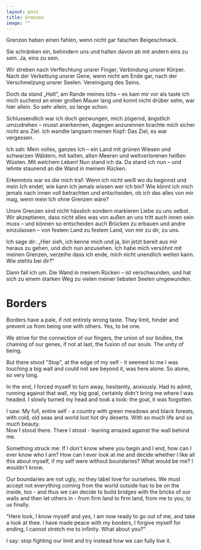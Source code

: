 ```yaml
---
layout: post
title: Grenzen
image: "" 
---
```


Grenzen haben einen fahlen, wenn nicht gar falschen Beigeschmack.

Sie schränken ein, behindern uns und halten davon ab mit andern eins zu sein.
Ja, eins zu sein.

Wir streben nach Verflechtung unsrer Finger, Verbindung unsrer Körper.
Nach der Verkettung unsrer Gene, wenn nicht am Ende gar, nach der Verschmelzung unsrer Seelen.
Vereinigung des Seins.

Doch da stand „Halt“, am Rande meines Ichs – es kam mir vor als taste ich mich
suchend an einer großen Mauer lang und konnt nicht drüber sehn, war hier allein. 
So sehr allein, so lange schon.

Schlussendlich war ich doch gezwungen, mich zögernd, ängstlich umzudrehen – 
musst anerkennen, dagegen anzurennen brachte mich sicher nicht ans Ziel.
Ich wandte langsam meinen Kopf: Das Ziel, es war vergessen.

Ich sah: Mein volles, ganzes Ich – ein Land mit grünen Wiesen und schwarzen Wäldern, mit kalten, alten Meeren und weltverlorenen heißen Wüsten. Mit welchem Leben! Nun stand ich da. Da stand ich nun – und lehnte staunend an die Wand in meinem Rücken.

Erkenntnis war es die mich traf: Wenn ich nicht weiß wo du beginnst und mein Ich endet, wie kann ich jemals wissen wer ich bin? Wie könnt ich mich jemals nach innen voll betrachten und entscheiden, ob ich das alles von mir mag, wenn mein Ich ohne Grenzen wäre? 

Unsre Grenzen sind nicht hässlich sondern markieren Liebe zu uns selbst. Wir akzeptieren, dass nicht alles was von außen an uns tritt auch innen sein muss – und können so entscheiden auch Brücken zu erbauen und andre einzulassen – von festem Land zu festem Land, von mir zu dir, zu uns.

Ich sage dir: „Hier sieh, ich kenne mich und ja, bin jetzt bereit aus mir heraus zu gehen,
und dich nun anzusehen. Ich habe mich versöhnt mit meinen Grenzen, verzeihe dass ich ende, mich nicht unendlich weiten kann. Wie stehts bei dir?“

Dann fall ich um. Die Wand in meinem Rücken – ist verschwunden, und hat sich zu einem starken Weg zu vielen meiner liebsten Seelen umgewunden.

# Borders

Borders have a pale, if not entirely wrong taste.
They limit, hinder and prevent us from being one with others.
Yes, to be one.

We strive for the connection of our fingers, the union of our bodies, the chaining of our genes, if not at last, the fusion of our souls. The unity of being.

But there stood "Stop", at the edge of my self - it seemed to me I was touching a big wall and could not see beyond it, was here alone. So alone, so very long.

In the end, I forced myself to turn away, hesitantly, anxiously. 
Had to admit, running against that wall, my big goal, certainly didn't bring me where I was headed. I slowly turned my head and took a look: the goal, it was forgotten.

I saw: My full, entire self - a country with green meadows and black forests, with cold, old seas and world lost hot dry deserts. With so much life and so much beauty.  
Now I stood there. There I stood - leaning amazed against the wall behind me.

Something struck me: If I don't know where you begin and I end, how can I ever know who I am? How can I ever look at me and decide whether I like all this about myself, if my self were without boundaries? What would be me? I wouldn't know.

Our boundaries are not ugly, no they label love for ourselves. We must accept not everything coming from the world outside has to be on the inside, too - and thus we can decide to build bridges with the bricks of our walls and then let others in - from firm land to firm land, from me to you, to us finally.

"Here look, I know myself and yes, I am now ready to go out of me, and take a look at thee. I have made peace with my borders, I forgive myself for ending, I cannot stretch me to infinity. What about you?"

I say: stop fighting our limit and try instead how we can fully live it.